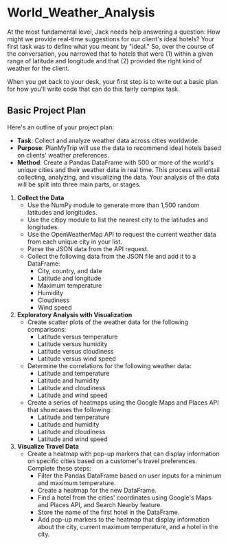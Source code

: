 # World_Weather_Analysis

At the most fundamental level, Jack needs help answering a question: How might we provide real-time suggestions for our client's ideal hotels? Your first task was to define what you meant by "ideal." So, over the course of the conversation, you narrowed that to hotels that were (1) within a given range of latitude and longitude and that (2) provided the right kind of weather for the client.

When you get back to your desk, your first step is to write out a basic plan for how you'll write code that can do this fairly complex task.

## Basic Project Plan
Here's an outline of your project plan:

- **Task**: Collect and analyze weather data across cities worldwide.
- **Purpose**: PlanMyTrip will use the data to recommend ideal hotels based on clients' weather preferences.
- **Method**: Create a Pandas DataFrame with 500 or more of the world's unique cities and their weather data in real time. This process will entail collecting, analyzing, and visualizing the data.
Your analysis of the data will be split into three main parts, or stages.

1. **Collect the Data**
   - Use the NumPy module to generate more than 1,500 random latitudes and longitudes.
   - Use the citipy module to list the nearest city to the latitudes and longitudes.
   - Use the OpenWeatherMap API to request the current weather data from each unique city in your list.
   - Parse the JSON data from the API request.
   - Collect the following data from the JSON file and add it to a DataFrame:
     - City, country, and date
     - Latitude and longitude
     - Maximum temperature
     - Humidity
     - Cloudiness
     - Wind speed
2. **Exploratory Analysis with Visualization**
   - Create scatter plots of the weather data for the following comparisons:
     - Latitude versus temperature
     - Latitude versus humidity
     - Latitude versus cloudiness
     - Latitude versus wind speed
   - Determine the correlations for the following weather data:
     - Latitude and temperature
     - Latitude and humidity
     - Latitude and cloudiness
     - Latitude and wind speed
   - Create a series of heatmaps using the Google Maps and Places API that showcases the following:
     - Latitude and temperature
     - Latitude and humidity
     - Latitude and cloudiness
     - Latitude and wind speed
3. **Visualize Travel Data**
   - Create a heatmap with pop-up markers that can display information on specific cities based on a customer's travel preferences. Complete these steps:
     - Filter the Pandas DataFrame based on user inputs for a minimum and maximum temperature.
     - Create a heatmap for the new DataFrame.
     - Find a hotel from the cities' coordinates using Google's Maps and Places API, and Search Nearby feature.
     - Store the name of the first hotel in the DataFrame.
     - Add pop-up markers to the heatmap that display information about the city, current maximum temperature, and a hotel in the city.